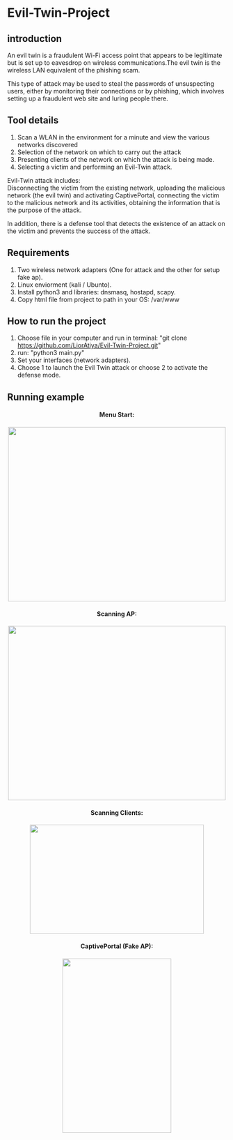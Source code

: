 # Evil-Twin-Project

## introduction

An evil twin is a fraudulent Wi-Fi access point that appears to be legitimate but is set up to eavesdrop on wireless communications.The evil twin is the wireless LAN equivalent of the phishing scam.

This type of attack may be used to steal the passwords of unsuspecting users, either by monitoring their connections or by phishing, which involves setting up a fraudulent web site and luring people there.

## Tool details

1. Scan a WLAN in the environment for a minute and view the various networks discovered
2. Selection of the network on which to carry out the attack
3. Presenting clients of the network on which the attack is being made.
4. Selecting a victim and performing an Evil-Twin attack.

Evil-Twin attack includes:<br>
Disconnecting the victim from the existing network, uploading the malicious network (the evil twin) and activating CaptivePortal, connecting the victim to the malicious network and its activities, obtaining the information that is the purpose of the attack.

In addition, there is a defense tool that detects the existence of an attack on the victim and prevents the success of the attack.

## Requirements
1. Two wireless network adapters (One for attack and the other for setup fake ap).
2. Linux enviorment (kali / Ubunto).
3. Install python3 and libraries: dnsmasq, hostapd, scapy.
4. Copy html file from project to path in your OS: /var/www

## How to run the project
1. Choose file in your computer and run in terminal: "git clone https://github.com/LiorAtiya/Evil-Twin-Project.git"
2. run: "python3 main.py"
3. Set your interfaces (network adapters).
4. Choose 1 to launch the Evil Twin attack or choose 2 to activate the defense mode.

## Running example

  <h4 align="center">Menu Start:<h4>
  <p align="center">
    <img width="500" height="400" src="https://i.postimg.cc/9FFCB8ND/menu.jpg" />
  </p>
  <h4 align="center">Scanning AP:<h4>
    <p align="center">
  <img width="500" height="400" src="https://i.postimg.cc/bw4ZWcKC/scanAP.jpg" />
  <h4 align="center">Scanning Clients:<h4>
    <p align="center">
  <img width="400" height="250" src="https://i.postimg.cc/Cxn1jrzj/scan-Client.jpg" />
  <h4 align="center">CaptivePortal (Fake AP):<h4>
    <p align="center">
  <img width="250" height="400" src="https://i.postimg.cc/SRP8D2qR/captive-Portal.jpg" />
